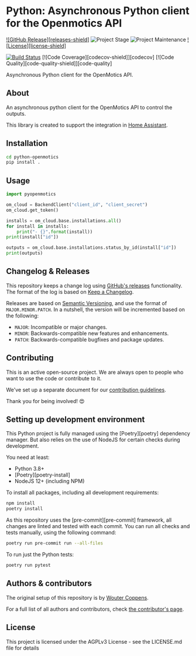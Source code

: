 # Python: Asynchronous Python client for the Openmotics API

[![GitHub Release][releases-shield]][releases]
![Project Stage][project-stage-shield]
![Project Maintenance][maintenance-shield]
[![License][license-shield]](LICENSE.md)

[![Build Status][build-shield]][build]
[![Code Coverage][codecov-shield]][codecov]
[![Code Quality][code-quality-shield]][code-quality]

Asynchronous Python client for the OpenMotics API.

## About

An asynchronous python client for the OpenMotics API to control the outputs.

This library is created to support the integration in
[Home Assistant](https://www.home-assistant.io).

## Installation

```bash
cd python-openmotics
pip install .
```

## Usage

```python
import pyopenmotics

om_cloud = BackendClient("client_id", "client_secret")
om_cloud.get_token()

installs = om_cloud.base.installations.all()
for install in installs:
    print("- {}".format(install))
print(install["id"])

outputs = om_cloud.base.installations.status_by_id(install["id"])
print(outputs)
```

## Changelog & Releases

This repository keeps a change log using [GitHub's releases][releases]
functionality. The format of the log is based on
[Keep a Changelog][keepchangelog].

Releases are based on [Semantic Versioning][semver], and use the format
of `MAJOR.MINOR.PATCH`. In a nutshell, the version will be incremented
based on the following:

- `MAJOR`: Incompatible or major changes.
- `MINOR`: Backwards-compatible new features and enhancements.
- `PATCH`: Backwards-compatible bugfixes and package updates.

## Contributing

This is an active open-source project. We are always open to people who want to
use the code or contribute to it.

We've set up a separate document for our
[contribution guidelines](CONTRIBUTING.md).

Thank you for being involved! :heart_eyes:

## Setting up development environment

This Python project is fully managed using the [Poetry][poetry] dependency
manager. But also relies on the use of NodeJS for certain checks during
development.

You need at least:

- Python 3.8+
- [Poetry][poetry-install]
- NodeJS 12+ (including NPM)

To install all packages, including all development requirements:

```bash
npm install
poetry install
```

As this repository uses the [pre-commit][pre-commit] framework, all changes
are linted and tested with each commit. You can run all checks and tests
manually, using the following command:

```bash
poetry run pre-commit run --all-files
```

To run just the Python tests:

```bash
poetry run pytest
```

## Authors & contributors

The original setup of this repository is by [Wouter Coppens][woutercoppens].

For a full list of all authors and contributors,
check [the contributor's page][contributors].

## License

This project is licensed under the AGPLv3 License - see the LICENSE.md file for details

[build-shield]: https://github.com/woutercoppens/python-openmotics/workflows/Continuous%20Integration/badge.svg
[build]: https://github.com/woutercoppens/python-openmotics/actions
[contributors]: https://github.com/woutercoppens/python-openmotics/graphs/contributors
[woutercoppens]: https://github.com/woutercoppens/python-openmotics
[keepchangelog]: http://keepachangelog.com/en/1.0.0/
[maintenance-shield]: https://img.shields.io/maintenance/yes/2021.svg
[project-stage-shield]: https://img.shields.io/badge/project%20stage-experimental-yellow.svg
[releases]: https://github.com/woutercoppens/python-openmotics/releases
[semver]: http://semver.org/spec/v2.0.0.html
